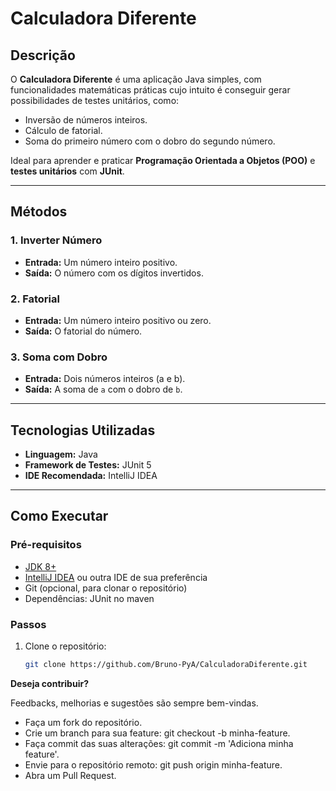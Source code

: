 # Calculadora Diferente

## Descrição
O **Calculadora Diferente** é uma aplicação Java simples, com funcionalidades matemáticas práticas cujo intuito é conseguir gerar possibilidades de testes unitários, como:

- Inversão de números inteiros.
- Cálculo de fatorial.
- Soma do primeiro número com o dobro do segundo número.

Ideal para aprender e praticar **Programação Orientada a Objetos (POO)** e **testes unitários** com **JUnit**.

---

## Métodos

### 1. Inverter Número
- **Entrada:** Um número inteiro positivo.
- **Saída:** O número com os dígitos invertidos.

### 2. Fatorial
- **Entrada:** Um número inteiro positivo ou zero.
- **Saída:** O fatorial do número.


### 3. Soma com Dobro
- **Entrada:** Dois números inteiros (a e b).
- **Saída:** A soma de `a` com o dobro de `b`.

---

## Tecnologias Utilizadas

- **Linguagem:** Java
- **Framework de Testes:** JUnit 5
- **IDE Recomendada:** IntelliJ IDEA

---

## Como Executar

### Pré-requisitos

- [JDK 8+](https://www.oracle.com/java/technologies/javase-downloads.html)
- [IntelliJ IDEA](https://www.jetbrains.com/idea/download/) ou outra IDE de sua preferência
- Git (opcional, para clonar o repositório)
- Dependências: JUnit no maven

### Passos

1. Clone o repositório:
   ```bash
   git clone https://github.com/Bruno-PyA/CalculadoraDiferente.git

**Deseja contribuir?**

Feedbacks, melhorias e sugestões são sempre bem-vindas.

- Faça um fork do repositório.
- Crie um branch para sua feature: git checkout -b minha-feature.
- Faça commit das suas alterações: git commit -m 'Adiciona minha feature'.
- Envie para o repositório remoto: git push origin minha-feature.
- Abra um Pull Request.
